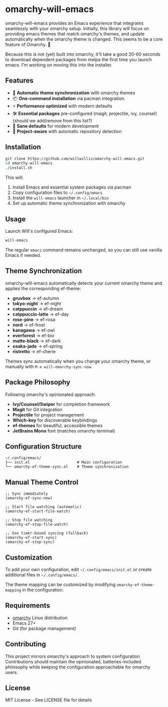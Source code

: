# omarchy-will-emacs

omarchy-will-emacs provides an Emacs experience that integrates seamlessly with your omarchy setup. Initially, this library will focus on providing emacs themes that match omarchy's themes, and update automatically when the omarchy theme is changed. This seems to be a core feature of Omarchy. 🤷

Because this is not (yet) built into omarchy, it'll take a good 20-60 seconds to download dependent packages from melpa the first time you launch emacs. I'm working on moving this into the installer.

## Features

- 🎨 **Automatic theme synchronization** with omarchy themes
- 📦 **One-command installation** via pacman integration.
- ⚡ **Performance optimized** with modern defaults
- 🛠 **Essential packages** pre-configured (magit, projectile, ivy, counsel) (should we add/remove from this list?)
- 🔧 **Sane defaults** for modern development
- 📁 **Project-aware** with automatic repository detection

## Installation

```bash
git clone https://github.com/willwillis/omarchy-will-emacs.git
cd omarchy-will-emacs
./install.sh
```

This will:
1. Install Emacs and essential system packages via pacman
2. Copy configuration files to `~/.config/emacs`
3. Install the `will-emacs` launcher in `~/.local/bin`
4. Set up automatic theme synchronization with omarchy

## Usage

Launch Will's configured Emacs:
```bash
will-emacs
```

The regular `emacs` command remains unchanged, so you can still use vanilla Emacs if needed.

## Theme Synchronization

omarchy-will-emacs automatically detects your current omarchy theme and applies the corresponding ef-theme:

- **gruvbox** → ef-autumn
- **tokyo-night** → ef-night
- **catppuccin** → ef-dream
- **catppuccin-latte** → ef-day
- **rose-pine** → ef-rosa
- **nord** → ef-frost
- **kanagawa** → ef-owl
- **everforest** → ef-bio
- **matte-black** → ef-dark
- **osaka-jade** → ef-spring
- **ristretto** → ef-cherie

Themes sync automatically when you change your omarchy theme, or manually with `M-x will-omarchy-sync-now`.

## Package Philosophy

Following omarchy's opinionated approach:

- **Ivy/Counsel/Swiper** for completion framework
- **Magit** for Git integration
- **Projectile** for project management
- **Which-key** for discoverable keybindings
- **ef-themes** for beautiful, accessible themes
- **JetBrains Mono** font (matches omarchy terminal)

## Configuration Structure

```
~/.config/emacs/
├── init.el                     # Main configuration
└── omarchy-ef-theme-sync.el    # Theme synchronization
```

## Manual Theme Control

```elisp
;; Sync immediately
(omarchy-ef-sync-now)

;; Start file watching (automatic)
(omarchy-ef-start-file-watch)

;; Stop file watching
(omarchy-ef-stop-file-watch)

;; Use timer-based syncing (fallback)
(omarchy-ef-start-sync)
(omarchy-ef-stop-sync)
```

## Customization

To add your own configuration, edit `~/.config/emacs/init.el` or create additional files in `~/.config/emacs/`.

The theme mapping can be customized by modifying `omarchy-ef-theme-mapping` in the configuration.

## Requirements

- [omarchy](https://github.com/willhop/omarchy) Linux distribution
- Emacs 27+
- Git (for package management)

## Contributing

This project mirrors omarchy's approach to system configuration. Contributions should maintain the opinionated, batteries-included philosophy while keeping the configuration approachable for omarchy users.

## License

MIT License - See LICENSE file for details